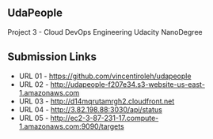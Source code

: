 ## UdaPeople

Project 3 - Cloud DevOps Engineering Udacity NanoDegree


## Submission Links

- URL 01 - https://github.com/vincentiroleh/udapeople
- URL 02 - http://udapeople-f207e34.s3-website-us-east-1.amazonaws.com
- URL 03 - http://d14mqrutamrgh2.cloudfront.net
- URL 04 - http://3.82.198.88:3030/api/status
- URL 05 - http://ec2-3-87-231-17.compute-1.amazonaws.com:9090/targets
